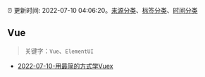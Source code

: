 :alarm_clock: 更新时间: 2022-07-10 04:06:20。[来源分类](../README.md)、[标签分类](../TAGS.md)、[时间分类](../TIMELINE.md)

## Vue


> 关键字：`Vue`、`ElementUI`



- [2022-07-10-用最简的方式学Vuex](https://toutiao.io/k/xfa0qtk) 